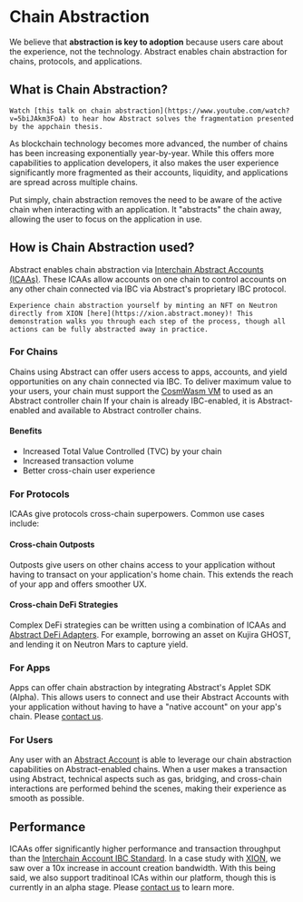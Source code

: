 # Chain Abstraction

We believe that **abstraction is key to adoption** because users care about the experience, not the technology. Abstract enables chain abstraction for chains, protocols, and applications.

## What is Chain Abstraction?

```admonish info
Watch [this talk on chain abstraction](https://www.youtube.com/watch?v=5biJAkm3FoA) to hear how Abstract solves the fragmentation presented by the appchain thesis.
```

As blockchain technology becomes more advanced, the number of chains has been increasing exponentially year-by-year. While this offers more capabilities to application developers, it also makes the user experience significantly more fragmented as their accounts, liquidity, and applications are spread across multiple chains.

Put simply, chain abstraction removes the need to be aware of the active chain when interacting with an application. It "abstracts" the chain away, allowing the user to focus on the application in use.

## How is Chain Abstraction used?

Abstract enables chain abstraction via [Interchain Abstract Accounts (ICAAs)](../3_framework/8_ibc.md). These ICAAs allow accounts on one chain to control accounts on any other chain connected via IBC via Abstract's proprietary IBC protocol.

```admonish info
Experience chain abstraction yourself by minting an NFT on Neutron directly from XION [here](https://xion.abstract.money)! This demonstration walks you through each step of the process, though all actions can be fully abstracted away in practice.
```


### For Chains

Chains using Abstract can offer users access to apps, accounts, and yield opportunities on any chain connected via IBC. To deliver maximum value to your users, your chain must support the [CosmWasm VM](https://cosmwasm.com) to used as an Abstract controller chain If your chain is already IBC-enabled, it is Abstract-enabled and available to Abstract controller chains.

#### Benefits

- Increased Total Value Controlled (TVC) by your chain
- Increased transaction volume
- Better cross-chain user experience

### For Protocols

ICAAs give protocols cross-chain superpowers. Common use cases include:

#### Cross-chain Outposts

Outposts give users on other chains access to your application without having to transact on your application's home chain. This extends the reach of your app and offers smoother UX.

#### Cross-chain DeFi Strategies

Complex DeFi strategies can be written using a combination of ICAAs and [Abstract DeFi Adapters](../modules/defi-adapters.md). For example, borrowing an asset on Kujira GHOST, and lending it on Neutron Mars to capture yield.

### For Apps

Apps can offer chain abstraction by integrating Abstract's Applet SDK (Alpha). This allows users to connect and use their Abstract Accounts with your application without having to have a "native account" on your app's chain. Please [contact us](../11_contact.md).

### For Users

Any user with an [Abstract Account](../3_framework/3_architecture.md) is able to leverage our chain abstraction capabilities on Abstract-enabled chains. When a user makes a transaction using Abstract, technical aspects such as gas, bridging, and cross-chain interactions are performed behind the scenes, making their experience as smooth as possible.



## Performance

ICAAs offer significantly higher performance and transaction throughput than the [Interchain Account IBC Standard](https://github.com/cosmos/ibc/blob/main/spec/app/ics-027-interchain-accounts/README.md). In a case study with [XION](../7_use_cases/3_xion.md), we saw over a 10x increase in account creation bandwidth. With this being said, we also support traditinoal ICAs within our platform, though this is currently in an alpha stage. Please [contact us](../11_contact.md) to learn more.
